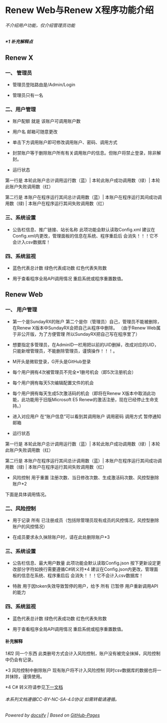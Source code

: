# Renew Web与Renew X程序功能介绍

###### 不介绍用户功能，仅介绍管理员功能

##### *1 补充解释点


## Renew X

### 一、 管理员

- 管理员登陆路由是/Admin/Login

- 管理员只有一名

### 二、用户管理

- 账户配额 就是 该账户可调用账户数

- 用户名 邮箱可随意更改

- 单击下方调用账户即可修改调用账户、密码、调用方式

- 封禁账户等于删除账户所有有关调用账户的信息。但账户将禁止登录，除非解封。

- 运行状态 
 
第一行是 本轮此账户总计调用运行数（蓝）| 本轮此账户成功调用数（绿）| 本轮此账户失败调用数（红）

第二行是 本账户在程序运行其间总计调用数（蓝）| 本账户在程序运行其间成功调用数（绿) | 本账户在程序运行其间失败调用数（红）

### 三、系统设置

- 公告栏信息、推广链接、站长名称 此项功能会默认读取Config.xml 建议在Config.xml内更改，管理面板的信息在系统、程序重启后 会消失！！！它不会计入csv数据库！

### 四、系统监视

- 蓝色代表总计数 绿色代表成功数 红色代表失败数

- 用于查看程序全局API调用情况 重启系统或程序重置数值。



## Renew Web

### 一、 用户管理 

- 第一个是SundayRX的账户 第二个是你（管理员）自己，管理员不能被删除，在Renew X版本中SundayRX会把自己从程序中删除。
（由于Renew Web属于非公开版，为了方便管理 所以SundayRX把自己写在程序里了）

- 想要指定多管理员，在AdminID一栏用把以前的UID删掉，改成对应的UID，只能新增管理员，不能删除管理员，谨慎操作！！！。

- M开头是微软登录，G开头是GitHub登录

- 每个用户拥有4次被管理员不完全*1删号机会（即5次注册机会）

- 每个用户拥有每天5次编辑配置文件的机会

- 每个用户拥有每天生成5次激活码的机会（即将在Renew X版本中取消此功能，此功能用于旧版Microsoft E5 Renew的激活注册，现在已经停止生命支持。）

- 进入对应用户 在“账户信息”可以看到其调用账户 调用密码 调用方式 暂停通知邮箱

- 运行状态 
 
第一行是 本轮此账户总计调用运行数（蓝）| 本轮此账户成功调用数（绿）| 本轮此账户失败调用数（红）

第二行是 本账户在程序运行其间总计调用数（蓝）| 本账户在程序运行其间成功调用数（绿) | 本账户在程序运行其间失败调用数（红）

- 风险控制 用于重置 注册次数、当日修改次数、生成激活码次数、风控型删除账户*2

下面是具体调用情况。


### 二、风险控制

- 用于记录 所有 已注册成员（包括除管理员现有成员的风控情况，风控型删除账户的风控情况）

- 在成员要求永久抹除账户时，请在此处删除账户*3


### 三、系统设置

- 公告栏信息、最大用户数量 此项功能会默认读取Config.json 按下更新设定更改部分字符如换行需要遵循C#转义符*4 建议在Config.json内更改，管理面板的信息在系统、程序重启后 会消失！！！它不会计入csv数据库！

- 特赦 用于因token失效导致暂停的用户，给予 所有 已暂停 用户重新调用API的能力


### 四、系统监视

- 蓝色代表总计数 绿色代表成功数 红色代表失败数

- 用于查看程序全局API调用情况 重启系统或程序重置数值。


#### 补充解释

*1和*2 同一个东西 此类删号方式会计入风险控制，账户没有被完全抹掉，风险控制 中仍会有记录。

*3 风险控制中删除账户 现有账户将不计入风险控制 同时csv数据库的数据也将一并抹除，谨慎使用。

*4 C# 转义符请参见[下一文档](CSharpSymbol.md)


###### 本系列文档遵循CC-BY-NC-SA-4.0协议 如需转载请遵循。

###### Powered by [docsify](https://docsify.js.org/#/zh-cn/) | Based on [GitHub-Pages](https://github.com/leeskyler-top/Microsoft365-E5Developer-Renew-Web-Docs/)
